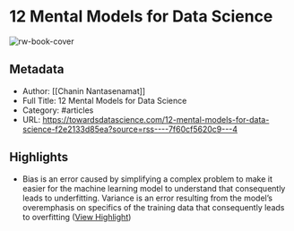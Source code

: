 # 12 Mental Models for Data Science

![rw-book-cover](https://cdn-images-1.medium.com/proxy/1*TGH72Nnw24QL3iV9IOm4VA.png)

## Metadata
- Author: [[Chanin Nantasenamat]]
- Full Title: 12 Mental Models for Data Science
- Category: #articles
- URL: https://towardsdatascience.com/12-mental-models-for-data-science-f2e2133d85ea?source=rss----7f60cf5620c9---4

## Highlights
- Bias is an error caused by simplifying a complex problem to make it easier for the machine learning model to understand that consequently leads to underfitting. Variance is an error resulting from the model’s overemphasis on specifics of the training data that consequently leads to overfitting ([View Highlight](https://read.readwise.io/read/01h2vxdpxr7y04yf8wprhf043n))

